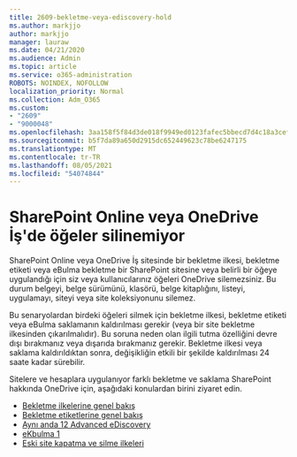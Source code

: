 ```yaml
---
title: 2609-bekletme-veya-ediscovery-hold
ms.author: markjjo
author: markjjo
manager: lauraw
ms.date: 04/21/2020
ms.audience: Admin
ms.topic: article
ms.service: o365-administration
ROBOTS: NOINDEX, NOFOLLOW
localization_priority: Normal
ms.collection: Adm_O365
ms.custom:
- "2609"
- "9000048"
ms.openlocfilehash: 3aa158f5f84d3de018f9949ed0123fafec5bbecd7d4c18a3cef8af7fe738d78c
ms.sourcegitcommit: b5f7da89a650d2915dc652449623c78be6247175
ms.translationtype: MT
ms.contentlocale: tr-TR
ms.lasthandoff: 08/05/2021
ms.locfileid: "54074844"
---
```

# <a name="unable-to-delete-items-in-sharepoint-online-or-onedrive-for-business"></a>SharePoint Online veya OneDrive İş'de öğeler silinemiyor

SharePoint Online veya OneDrive İş sitesinde bir bekletme ilkesi, bekletme etiketi veya eBulma bekletme bir SharePoint sitesine veya belirli bir öğeye uygulandığı için siz veya kullanıcılarınız öğeleri OneDrive silemezsiniz. Bu durum belgeyi, belge sürümünü, klasörü, belge kitaplığını, listeyi, uygulamayı, siteyi veya site koleksiyonunu silemez. 

Bu senaryolardan birdeki öğeleri silmek için bekletme ilkesi, bekletme etiketi veya eBulma saklamanın kaldırılması gerekir (veya bir site bekletme ilkesinden çıkarılmalıdır). Bu soruna neden olan ilgili tutma özelliğini devre dışı bırakmanız veya dışarıda bırakmanız gerekir. Bekletme ilkesi veya saklama kaldırıldıktan sonra, değişikliğin etkili bir şekilde kaldırılması 24 saate kadar sürebilir. 

Sitelere ve hesaplara uygulanıyor farklı bekletme ve saklama SharePoint hakkında OneDrive için, aşağıdaki konulardan birini ziyaret edin.

- [Bekletme ilkelerine genel bakış](https://docs.microsoft.com/microsoft-365/compliance/retention-policies)
- [Bekletme etiketlerine genel bakış](https://docs.microsoft.com/microsoft-365/compliance/labels)
- [Aynı anda 12 Advanced eDiscovery](https://docs.microsoft.com/microsoft-365/compliance/managing-holds)
- [eKbulma 1](https://docs.microsoft.com/microsoft-365/compliance/ediscovery-cases#step-4-place-content-locations-on-hold)
- [Eski site kapatma ve silme ilkeleri](https://support.office.com/article/Use-policies-for-site-closure-and-deletion-A8280D82-27FD-48C5-9ADF-8A5431208BA5)